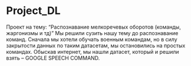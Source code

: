 # Project_DL
Проект на тему: “Распознавание мелкоречевых оборотов (команды, жаргонизмы и тд)”
Мы решили сузить нашу тему до распознавание команд. Сначала мы хотели обучать военным командам, но в силу закрытости данных по таким датасетам, мы остановились на простых командах. Обыскав интернет, мы нашли датасет, который и решили взять – GOOGLE SPEECH COMMAND.
